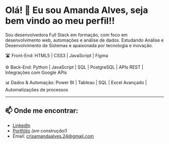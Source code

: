 # Olá! 👋 Eu sou Amanda Alves, seja bem vindo ao meu perfil!!

Sou desenvolvedora Full Stack em formação, com foco em desenvolvimento web, automações e análise de dados. Estudando Análise e Desenvolvimento de Sistemas e apaixonada por tecnologia e inovação.

🛣️ Front-End: HTML5 | CSS3 | JavaScript | Figma

⚙️ Back-End: Python | JavaScript | SQL | PostgreSQL | APIs REST | Integrações com Google APIs

📊 Dados & Automação: Power BI | Tableau | SQL | Excel Avançado | Automatizações de processos

---

## 📫 Onde me encontrar:
- [LinkedIn](https://www.linkedin.com/in/amanda-alves-b8481b362/)  
- [Portfólio](https://seuportfolio.dev) *(em construção!)*  
- Email: crisamandaalves.24@gmail.com
